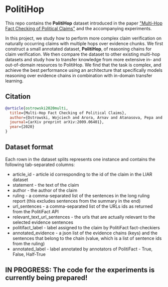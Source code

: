 # PolitiHop

This repo contains the **PolitiHop** dataset introduced in the paper ["Multi-Hop Fact Checking of Political Claims"](https://arxiv.org/pdf/2009.06401.pdf) and the accompanying experiments.

In this project, we study how to perform more complex claim verification on naturally occurring claims with multiple hops over evidence chunks. We first construct a small annotated dataset, **PolitiHop**, of reasoning chains for claim verification. We then compare the dataset to other existing multi-hop datasets and study how to transfer knowledge from more extensive in- and out-of-domain resources to PolitiHop. We find that the task is complex, and achieve the best performance using an architecture that specifically models reasoning over evidence chains in combination with in-domain transfer learning.

## Citation
```bib
@article{ostrowski2020multi,
  title={Multi-Hop Fact Checking of Political Claims},
  author={Ostrowski, Wojciech and Arora, Arnav and Atanasova, Pepa and Augenstein, Isabelle},
  journal={arXiv preprint arXiv:2009.06401},
  year={2020}
}
```

## Dataset format

Each rown in the dataset splits represents one instance and contains the following tab-separated columns:

- article_id - article id corresponding to the id of the claim in the LIAR dataset
- statement	- the text of the claim
- author - the author of the claim
- ruling - a comma-separated list of the sentences in the long ruling report (this excludes sentences from the summary in the end)
- url_sentences - a comma-separated list of the URLs ids as returned from the PolitiFact API
- relevant_text_url_sentences	- the urls that are actually relevant to the selected evidence sentences
- politifact_label - label assigned to the claim by PolitiFact fact-checkiers
- annotated_evidence - a json list of the evidence chains (keys) and the sentences that belong to the chain (value, which is a list of sentence ids from the ruling)
- annotated_label - label annotated by annotators of PolitiFact - True, False, Half-True

## IN PROGRESS: The code for the experiments is currently being prepared!
